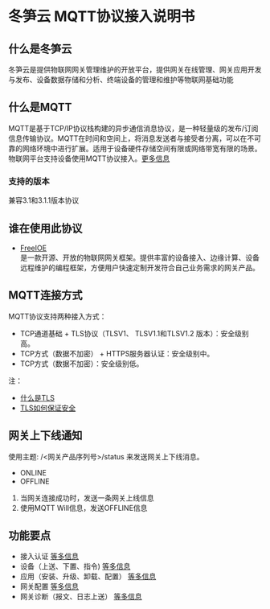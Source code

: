 # 冬笋云 MQTT协议接入说明书

## 什么是冬笋云

冬笋云是提供物联网网关管理维护的开放平台，提供网关在线管理、网关应用开发与发布、设备数据存储和分析、终端设备的管理和维护等物联网基础功能

## 什么是MQTT

MQTT是基于TCP/IP协议栈构建的异步通信消息协议，是一种轻量级的发布/订阅信息传输协议。MQTT在时间和空间上，将消息发送者与接受者分离，可以在不可靠的网络环境中进行扩展。适用于设备硬件存储空间有限或网络带宽有限的场景。物联网平台支持设备使用MQTT协议接入。[更多信息](mqtt.org)

### 支持的版本

兼容3.1和3.1.1版本协议

## 谁在使用此协议

* [FreeIOE](https://freeioe.org)\
    是一款开源、开放的物联网网关框架。提供丰富的设备接入、边缘计算、设备远程维护的编程框架，方便用户快速定制开发符合自己业务需求的网关产品。
  
## MQTT连接方式

MQTT协议支持两种接入方式：

* TCP通道基础 + TLS协议（TLSV1、 TLSV1.1和TLSV1.2 版本）：安全级别高。
* TCP方式（数据不加密） + HTTPS服务器认证：安全级别中。
* TCP方式（数据不加密）：安全级别低。

注：
* [什么是TLS](https://baike.baidu.com/item/TLS)
* [TLS如何保证安全](https://segmentfault.com/a/1190000007075961)

## 网关上下线通知

使用主题: /<网关产品序列号>/status 来发送网关上下线消息。

* ONLINE
* OFFLINE

1. 当网关连接成功时，发送一条网关上线信息
2. 使用MQTT Will信息，发送OFFLINE信息

## 功能要点

* 接入认证 [等多信息](连接.md)
* 设备（上送、下置、指令) [等多信息](设备.md)
* 应用（安装、升级、卸载、配置） [等多信息](应用.md)
* 网关配置 [等多信息](网关配置.md)
* 网关诊断（报文、日志上送） [等多信息](网关诊断.md)